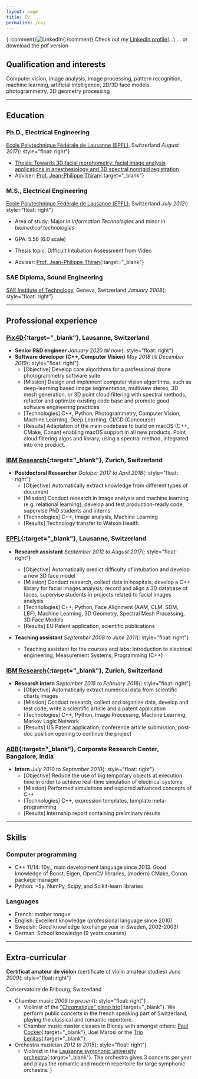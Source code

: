 ```yaml
---
layout: page
title: CV
permalink: /cv/
---
```


{::comment}![LinkedIn]({{site.url}}/resources/images/Logo-2C-21px-R.png){:/comment}
<a href="https://www.linkedin.com/in/gcuendet" target="_blank"><i class="fa fa-linkedin-square fa-3x"></i></a>
Check out my <a href="https://ch.linkedin.com/in/gcuendet" target="_blank">LinkedIn profile!</a>...\\
... or download the pdf version
<a href="{{site.url}}/resources/docs/gcuendet_cv.pdf" target="_blank"><i class="fa fa-file-pdf-o fa-3x"></i></a>


## Qualification and interests
Computer vision, image analysis, image processing, pattern recognition, machine learning, artificial intelligence, 2D/3D face models, photogrammetry, 3D geometry processing

---

## <i class="fa fa-mortar-board"></i> Education

### Ph.D., Electrical Engineering
[Ecole Polytechnique Fédérale de Lausanne (EPFL)][EPFL], Switzerland _August 2017_{: style="float: right"}

- [Thesis: Towards 3D facial morphometry: facial image analysis applications in anesthesiology and 3D spectral nonrigid registration][thesis_link]
- Adviser: [Prof. Jean-Philippe Thiran][J.-Ph.]{:target="_blank"}

### M.S., Electrical Engineering
[Ecole Polytechnique Fédérale de Lausanne (EPFL)][EPFL], Switzerland _July 2012_{: style="float: right"}

- Area of study: Major in _Information Technologies_ and minor in _biomedical technologies_
- GPA: 5.56 (6.0 scale)

- Thesis topic: Difficult Intubation Assessment from Video
- Adviser: [Prof. Jean-Philippe Thiran][J.-Ph.]{:target="_blank"}

### SAE Diploma, Sound Engineering
[SAE Institute of Technology][SAE], Geneva, Switzerland _January 2008_{: style="float: right"}

---

## <i class="fa fa-wrench"></i> Professional experience
### [Pix4D][Pix4D]{:target="_blank"}, Lausanne, Switzerland
- **Senior R&D engineer** _January 2020 till now_{: style="float: right"}
- **Software developer (C++, Computer Vision)** _May 2018 till December 2019_{: style="float: right"}
  + [Objective] Develop core algorithms for a professional drone photogrammetry software suite
  + [Mission] Design and implement computer vision algorithms, such as deep-learning based image segmentation, multiview stereo,
3D mesh generation, or 3D point cloud filtering with spectral methods, refactor and optimize existing code base and promote
good software engineering practices
  + [Technologies] C++, Python, Photogrammetry, Computer Vision, Machine Learning, Deep Learning, CI/CD (Concourse)
  + [Results] Adaptation of the main codebase to build on macOS (C++, CMake, Conan) enabling macOS support in all new products.
Point cloud filtering algos and library, using a spectral method, integrated into one product.

### [IBM Research][ZRL]{:target="_blank"}, Zurich, Switzerland
- **Postdoctoral Researcher** _October 2017 to April 2018_{: style="float: right"}
  + [Objective] Automatically extract knowledge from different types of  document
  + [Mission] Conduct research in Image analysis and machine learning (e.g.
  relational learning), develop and test production-ready code,
  supervise PhD students and interns
  + [Technologies] C++, Image analysis, Machine Learning
  + [Results] Technology transfer to Watson Health

### [EPFL][LTS5]{:target="_blank"}, Lausanne, Switzerland
- **Research assistant** _September 2012 to August 2017_{: style="float: right"}
  + [Objective] Automatically predict difficulty of intubation and develop a new 3D face model
  + [Mission] Conduct research, collect data in hospitals, develop a C++ library for facial images analysis, record and align a 3D database of faces, supervise students in projects related to facial images analysis
  + [Technologies] C++, Python, Face Alignment (AAM, CLM, SDM, LBF), Machine Learning, 3D Geometry, Spectral Mesh Processing, 3D Face Models
  + [Results] EU Patent application, scientific publications

- **Teaching assistant** _September 2008 to June 2011_{: style="float: right"}
	+ Teaching assistant for the courses and labs: Introduction to electrical engineering, Measurement Systems, Programming (C++)

### [IBM Research][ZRL]{:target="_blank"}, Zurich, Switzerland
- **Research intern** _September 2015 to February 2016_{: style="float: right"}
  + [Objective] Automatically extract numerical data from scientific charts images
  + [Mission] Conduct research, collect and organize data, develop and test code, write a scientific article and a patent application
  + [Technologies] C++, Python, Image Processing, Machine Learning, Markov Logic Network
  + [Results] US Patent application, conference article submission, post-doc position opening to continue the project

### [ABB][ABB]{:target="_blank"}, Corporate Research Center, Bangalore, India
- **Intern** _July 2010 to September 2010_{: style="float: right"}
  + [Objective] Reduce the use of big temporary objects at execution time in order to achieve real-time simulation of electrical systems
  + [Mission] Performed simulations and explored advanced concepts of C++
  + [Technologies] C++, expression templates, template meta-programming
  + [Results] Internship report containing preliminary results

---

## <i class="fa fa-gears"></i> Skills

### <i class="fa fa-laptop"></i> Computer programming
- C++ 11/14: 10y., main development language since 2013. Good knowledge of Boost, Eigen, OpenCV libraries, (modern) CMake, Conan package manager
- Python: >5y. NumPy, Scipy, and Scikit-learn libraries

### <i class="fa fa-commenting-o"></i> Languages
- French: mother tongue
- English: Excellent knowledge (professional language since 2010)
- Swedish: Good knowledge (exchange year in Sweden, 2002-2003)
- German: School knowledge (9 years courses)

---

## <i class="fa fa-music"></i> Extra-curricular

**Certificat amateur de violon** (certificate of violin amateur studies) _June 2009_{: style="float: right"}

Conservatoire de Fribourg, Switzerland

- Chamber music _2009 to present_{: style="float: right"}
	+ Violinist of the ["Chromatique" piano trio][Chromatique]{:target="_blank"}. We perform public concerts in the french speaking part of Switzerland, playing the classical and romantic repertoire.
	+ Chamber music master classes in Blonay with amongst others: [Paul Cocker][PaulCocker]{:target="_blank"}, Joel Marosi or the [Trio Lenitas][Lenitas]{:target="_blank"}.
- Orchestra musician _2012 to 2015_{: style="float: right"}
	+ Violinist in the [Lausanne symphonic university orchestra][OSUL]{:target="_blank"}. The orchestra gives 3 concerts per year and plays the romantic and modern repertoire for large symphonic orchestra.
}

[EPFL]: https://www.epfl.ch
[SAE]: https://www.sae.edu
[J.-Ph.]: https://lts5www.epfl.ch/thiran.html
[thesis_link]: https://infoscience.epfl.ch/record/230141/files/EPFL_TH7936.pdf
[Pix4D]: http://www.pix4d.com
[LTS5]: https://lts5www.epfl.ch
[ZRL]: https://www.research.ibm.com/labs/zurich/
[ABB]: http://new.abb.com/about/technology/corporate-research-centers/corporate-research-center-india
[Chromatique]: https://www.facebook.com/trio.chromatique/
[PaulCocker]: https://fr.wikipedia.org/wiki/Paul_Coker
[Lenitas]: http://www.triolenitas.com
[OSUL]: http://www2.unil.ch/osul/
